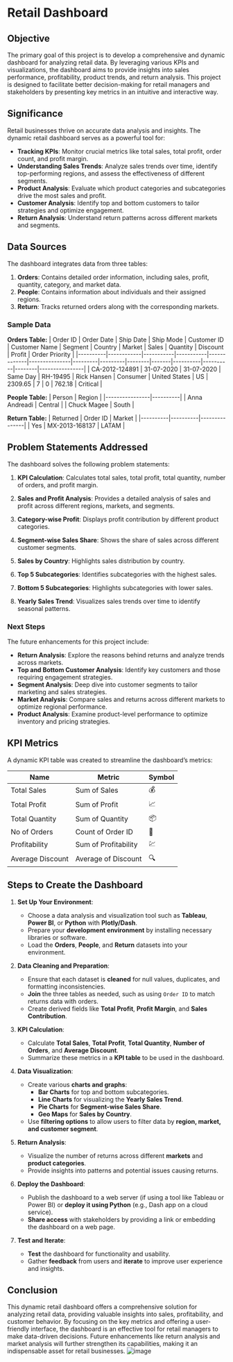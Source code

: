 #  Retail Dashboard

## Objective
The primary goal of this project is to develop a comprehensive and dynamic dashboard for analyzing retail data. By leveraging various KPIs and visualizations, the dashboard aims to provide insights into sales performance, profitability, product trends, and return analysis. This project is designed to facilitate better decision-making for retail managers and stakeholders by presenting key metrics in an intuitive and interactive way.

## Significance
Retail businesses thrive on accurate data analysis and insights. The dynamic retail dashboard serves as a powerful tool for:

- **Tracking KPIs**: Monitor crucial metrics like total sales, total profit, order count, and profit margin.
- **Understanding Sales Trends**: Analyze sales trends over time, identify top-performing regions, and assess the effectiveness of different segments.
- **Product Analysis**: Evaluate which product categories and subcategories drive the most sales and profit.
- **Customer Analysis**: Identify top and bottom customers to tailor strategies and optimize engagement.
- **Return Analysis**: Understand return patterns across different markets and segments.

## Data Sources
The dashboard integrates data from three tables:

1. **Orders**: Contains detailed order information, including sales, profit, quantity, category, and market data.
2. **People**: Contains information about individuals and their assigned regions.
3. **Return**: Tracks returned orders along with the corresponding markets.

### Sample Data
**Orders Table:**
| Order ID | Order Date | Ship Date | Ship Mode | Customer ID | Customer Name | Segment | Country | Market | Sales | Quantity | Discount | Profit | Order Priority |
|----------|------------|-----------|-----------|-------------|---------------|---------|---------|--------|-------|----------|----------|--------|----------------|
| CA-2012-124891 | 31-07-2020 | 31-07-2020 | Same Day | RH-19495 | Rick Hansen | Consumer | United States | US | 2309.65 | 7 | 0 | 762.18 | Critical |

**People Table:**
| Person         | Region   |
|----------------|----------|
| Anna Andreadi  | Central  |
| Chuck Magee    | South    |

**Return Table:**
| Returned | Order ID | Market        |
|----------|----------|---------------|
| Yes      | MX-2013-168137 | LATAM |

## Problem Statements Addressed
The dashboard solves the following problem statements:

1. **KPI Calculation**: Calculates total sales, total profit, total quantity, number of orders, and profit margin.


2. **Sales and Profit Analysis**: Provides a detailed analysis of sales and profit across different regions, markets, and segments.
   

4. **Category-wise Profit**: Displays profit contribution by different product categories.
 

7. **Segment-wise Sales Share**: Shows the share of sales across different customer segments.
   

9. **Sales by Country**: Highlights sales distribution by country.


11. **Top 5 Subcategories**: Identifies subcategories with the highest sales.
    


13. **Bottom 5 Subcategories**: Highlights subcategories with lower sales.
    


15. **Yearly Sales Trend**: Visualizes sales trends over time to identify seasonal patterns.
    


### Next Steps
The future enhancements for this project include:

- **Return Analysis**: Explore the reasons behind returns and analyze trends across markets.
- **Top and Bottom Customer Analysis**: Identify key customers and those requiring engagement strategies.
- **Segment Analysis**: Deep dive into customer segments to tailor marketing and sales strategies.
- **Market Analysis**: Compare sales and returns across different markets to optimize regional performance.
- **Product Analysis**: Examine product-level performance to optimize inventory and pricing strategies.

## KPI Metrics
A dynamic KPI table was created to streamline the dashboard’s metrics:

| Name               | Metric                 | Symbol |
|--------------------|------------------------|--------|
| Total Sales        | Sum of Sales           | 💰     |
| Total Profit       | Sum of Profit          | 📈     |
| Total Quantity     | Sum of Quantity        | 📦     |
| No of Orders       | Count of Order ID      | 🛒     |
| Profitability      | Sum of Profitability   | 💹     |
| Average Discount   | Average of Discount    | 🔍     |

## Steps to Create the Dashboard

1. **Set Up Your Environment**:
   - Choose a data analysis and visualization tool such as **Tableau**, **Power BI**, or **Python** with **Plotly/Dash**.
   - Prepare your **development environment** by installing necessary libraries or software.
   - Load the **Orders**, **People**, and **Return** datasets into your environment.

2. **Data Cleaning and Preparation**:
   - Ensure that each dataset is **cleaned** for null values, duplicates, and formatting inconsistencies.
   - **Join** the three tables as needed, such as using `Order ID` to match returns data with orders.
   - Create derived fields like **Total Profit**, **Profit Margin**, and **Sales Contribution**.

3. **KPI Calculation**:
   - Calculate **Total Sales**, **Total Profit**, **Total Quantity**, **Number of Orders**, and **Average Discount**.
   - Summarize these metrics in a **KPI table** to be used in the dashboard.

4. **Data Visualization**:
   - Create various **charts and graphs**:
     - **Bar Charts** for top and bottom subcategories.
     - **Line Charts** for visualizing the **Yearly Sales Trend**.
     - **Pie Charts** for **Segment-wise Sales Share**.
     - **Geo Maps** for **Sales by Country**.
   - Use **filtering options** to allow users to filter data by **region, market, and customer segment**.

5. **Return Analysis**:
   - Visualize the number of returns across different **markets** and **product categories**.
   - Provide insights into patterns and potential issues causing returns.

6. **Deploy the Dashboard**:
   - Publish the dashboard to a web server (if using a tool like Tableau or Power BI) or **deploy it using Python** (e.g., Dash app on a cloud service).
   - **Share access** with stakeholders by providing a link or embedding the dashboard on a web page.

7. **Test and Iterate**:
   - **Test** the dashboard for functionality and usability.
   - Gather **feedback** from users and **iterate** to improve user experience and insights.

## Conclusion
This dynamic retail dashboard offers a comprehensive solution for analyzing retail data, providing valuable insights into sales, profitability, and customer behavior. By focusing on the key metrics and offering a user-friendly interface, the dashboard is an effective tool for retail managers to make data-driven decisions. Future enhancements like return analysis and market analysis will further strengthen its capabilities, making it an indispensable asset for retail businesses.
![image](https://github.com/VIV1730/Retail-Dashboard/blob/main/Retail%20Dashboard.pngv)

